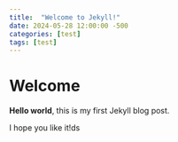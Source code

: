 ```yaml
---
title:  "Welcome to Jekyll!"
date: 2024-05-28 12:00:00 -500
categories: [test]
tags: [test]
---
```


# Welcome

**Hello world**, this is my first Jekyll blog post.

I hope you like it!ds